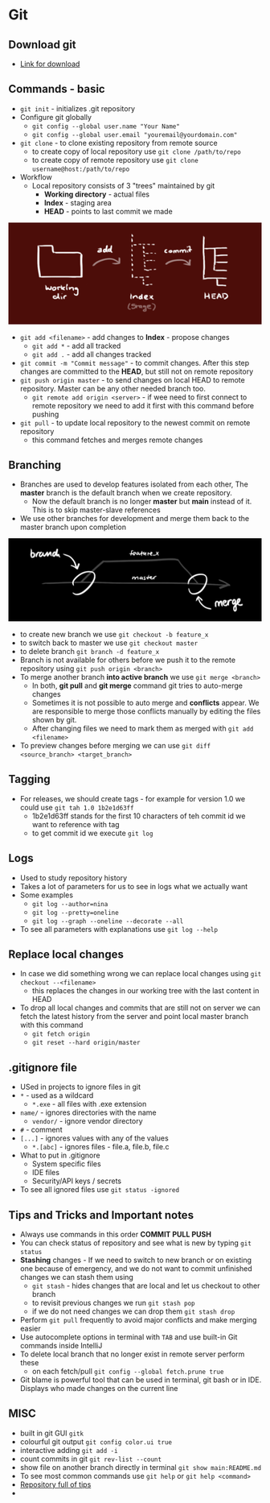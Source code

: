# Git

## Download git

* [Link for download](https://gitforwindows.org/)

## Commands - basic

* `git init` - initializes .git repository
* Configure git globally
  * `git config --global user.name "Your Name"`
  * `git config --global user.email "youremail@yourdomain.com"`
* `git clone` - to clone existing repository from remote source
  * to create copy of local repository use `git clone /path/to/repo`
  * to create copy of remote repository use `git clone username@host:/path/to/repo`
* Workflow
  * Local repository consists of 3 "trees" maintained by git
    * **Working directory** - actual files
    * **Index** - staging area
    * **HEAD** - points to last commit we made

![workflow explained](z-git1.png)
* `git add <filename>` - add changes to **Index** - propose changes
  * `git add *` - add all tracked
  * `git add .` - add all changes tracked 
* `git commit -m "Commit message"` - to commit changes. After this step changes are committed to the **HEAD**, but still not on remote repository
* `git push origin master` - to send changes on local HEAD to remote repository. Master can be any other needed branch too. 
  * `git remote add origin <server>` - if wee need to first connect to remote repository we need to add it first with this command before pushing
* `git pull` - to update local repository to the newest commit on remote repository
  * this command fetches and merges remote changes

## Branching

* Branches are used to develop features isolated from each other, The **master** branch is the default branch when we create repository. 
  * Now the default branch is no longer **master** but **main** instead of it. This is to skip master-slave references
* We use other branches for development and merge them back to the master branch upon completion

![branches](z-branch1.png)
* to create new branch we use `git checkout -b feature_x`
* to switch back to master we use `git checkout master`
* to delete branch `git branch -d feature_x`
* Branch is not available for others before we push it to the remote repository using `git push origin <branch>`
* To merge another branch **into active branch** we use `git merge <branch>`
  * In both, **git pull** and **git merge** command git tries to auto-merge changes
  * Sometimes it is not possible to auto merge and **conflicts** appear. We are responsible to merge those conflicts manually by editing the files shown by git.
  * After changing files we need to mark them as merged with `git add <filename>`
* To preview changes before merging we can use `git diff <source_branch> <target_branch>` 

## Tagging

* For releases, we should create tags - for example for version 1.0 we could use `git tah 1.0 1b2e1d63ff`
  * 1b2e1d63ff stands for the first 10 characters of teh commit id we want to reference with tag
  * to get commit id we execute `git log`

## Logs

* Used to study repository history
* Takes a lot of parameters for us to see in logs what we actually want
* Some examples
  * `git log --author=nina`
  * `git log --pretty=oneline`
  * `git log --graph --oneline --decorate --all`
* To see all parameters with explanations use `git log --help`

## Replace local changes

* In case we did something wrong we can replace local changes using `git checkout --<filename>`
  * this replaces the changes in our working tree with the last content in HEAD
* To drop all local changes and commits that are still not on server we can fetch the latest history from the server and point local master branch with this command
  * `git fetch origin`
  * `git reset --hard origin/master`

## .gitignore file

* USed in projects to ignore files in git
* `*` - used as a wildcard
  * `*.exe` - all files with .exe extension
* `name/` - ignores directories with the name
  * `vendor/` - ignore vendor directory
* `#` - comment
* `[...]` - ignores values with any of the values
  * `*.[abc]` - ignores files - file.a, file.b, file.c
* What to put in .gitignore
  * System specific files
  * IDE files
  * Security/API keys / secrets
* To see all ignored files use `git status -ignored`

## Tips and Tricks and Important notes

* Always use commands in this order **COMMIT PULL PUSH**
* You can check status of repository and see what is new by typing `git status`
* **Stashing** changes - If we need to switch to new branch or on existing one because of emergency, and we do not want to commit unfinished changes we can stash them using
  * `git stash` - hides changes that are local and let us checkout to other branch
  * to revisit previous changes we run `git stash pop`
  * if we do not need changes we can drop them `git stash drop`
* Perform `git pull` frequently to avoid major conflicts and make merging easier
* Use autocomplete options in terminal with `TAB` and use built-in Git commands inside IntelliJ
* To delete local branch that no longer exist in remote server perform these
  * on each fetch/pull `git config --global fetch.prune true`
* Git blame is powerful tool that can be used in terminal, git bash or in IDE. Displays who made changes on the current line

## MISC

* built in git GUI `gitk`
* colourful git output `git config color.ui true`
* interactive adding `git add -i`
* count commits in git `git rev-list --count`
* show file on another branch directly in terminal `git show main:README.md`
* To see most common commands use `git help` or `git help <command>`
* [Repository full of tips](https://github.com/git-tips/tips)
* 